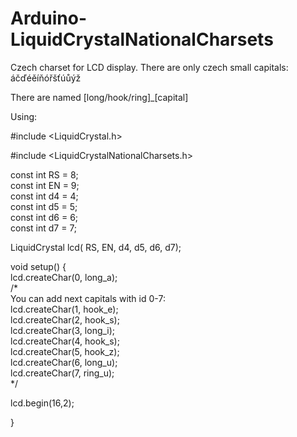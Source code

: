 # Arduino-LiquidCrystalNationalCharsets
Czech charset for LCD display. There are only czech small capitals: áčďéěíňóřšťúůýž<br>

There are named [long/hook/ring]_[capital]

Using:

#include <LiquidCrystal.h>

#include <LiquidCrystalNationalCharsets.h>
  
const int RS = 8;<br>
const int EN = 9;<br>
const int d4 = 4;<br>
const int d5 = 5;<br>
const int d6 = 6;<br>
const int d7 = 7;<br>

LiquidCrystal lcd( RS,  EN,  d4,  d5,  d6,  d7);

void setup() {<br>
  lcd.createChar(0, long_a);<br>
  /* <br>
  You can add next capitals with id 0-7:<br>
  lcd.createChar(1, hook_e);<br>
  lcd.createChar(2, hook_s);<br>
  lcd.createChar(3, long_i);<br>
  lcd.createChar(4, hook_s);<br>
  lcd.createChar(5, hook_z);<br>
  lcd.createChar(6, long_u);<br>
  lcd.createChar(7, ring_u);<br>
  */<br>

  lcd.begin(16,2);<br>

}<br>
